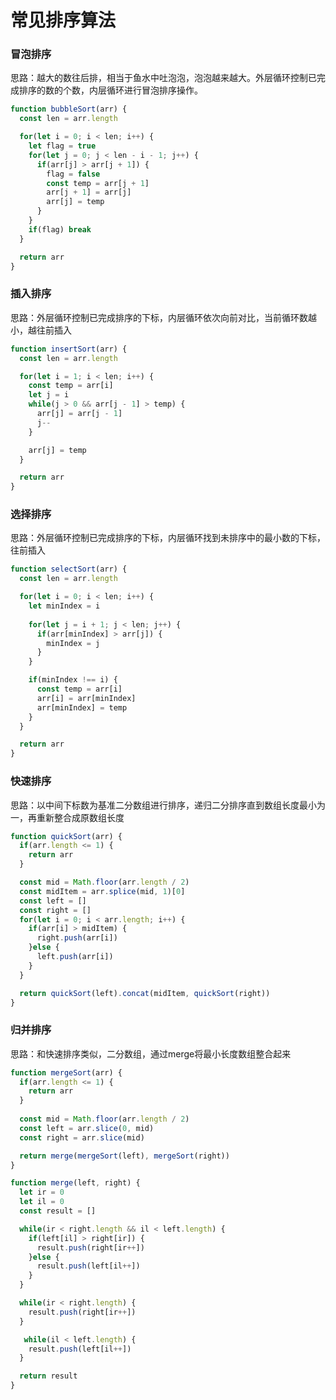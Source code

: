 # 常见排序算法

### 冒泡排序

思路：越大的数往后排，相当于鱼水中吐泡泡，泡泡越来越大。外层循环控制已完成排序的数的个数，内层循环进行冒泡排序操作。

```js
function bubbleSort(arr) {
  const len = arr.length

  for(let i = 0; i < len; i++) {
    let flag = true
    for(let j = 0; j < len - i - 1; j++) {
      if(arr[j] > arr[j + 1]) {
        flag = false
        const temp = arr[j + 1]
        arr[j + 1] = arr[j]
        arr[j] = temp
      }
    }
    if(flag) break
  }

  return arr
}
```

### 插入排序

思路：外层循环控制已完成排序的下标，内层循环依次向前对比，当前循环数越小，越往前插入

```js
function insertSort(arr) {
  const len = arr.length

  for(let i = 1; i < len; i++) {
    const temp = arr[i]
    let j = i
    while(j > 0 && arr[j - 1] > temp) {
      arr[j] = arr[j - 1]
      j--
    }

    arr[j] = temp
  }

  return arr
}
```

### 选择排序

思路：外层循环控制已完成排序的下标，内层循环找到未排序中的最小数的下标，往前插入

```js
function selectSort(arr) {
  const len = arr.length

  for(let i = 0; i < len; i++) {
    let minIndex = i
    
    for(let j = i + 1; j < len; j++) {
      if(arr[minIndex] > arr[j]) {
        minIndex = j
      }
    }

    if(minIndex !== i) {
      const temp = arr[i]
      arr[i] = arr[minIndex]
      arr[minIndex] = temp
    }
  }

  return arr
}
```


### 快速排序

思路：以中间下标数为基准二分数组进行排序，递归二分排序直到数组长度最小为一，再重新整合成原数组长度

```js
function quickSort(arr) {
  if(arr.length <= 1) {
    return arr
  }

  const mid = Math.floor(arr.length / 2)
  const midItem = arr.splice(mid, 1)[0]
  const left = []
  const right = []
  for(let i = 0; i < arr.length; i++) {
    if(arr[i] > midItem) {
      right.push(arr[i])
    }else {
      left.push(arr[i])
    }
  }

  return quickSort(left).concat(midItem, quickSort(right))
}
```

### 归并排序

思路：和快速排序类似，二分数组，通过merge将最小长度数组整合起来

```js
function mergeSort(arr) {
  if(arr.length <= 1) {
    return arr
  }
  
  const mid = Math.floor(arr.length / 2)
  const left = arr.slice(0, mid)
  const right = arr.slice(mid)

  return merge(mergeSort(left), mergeSort(right))
}

function merge(left, right) {
  let ir = 0
  let il = 0
  const result = []

  while(ir < right.length && il < left.length) {
    if(left[il] > right[ir]) {
      result.push(right[ir++])
    }else {
      result.push(left[il++])
    }
  }

  while(ir < right.length) {
    result.push(right[ir++])
  }

   while(il < left.length) {
    result.push(left[il++])
  }

  return result
}
```